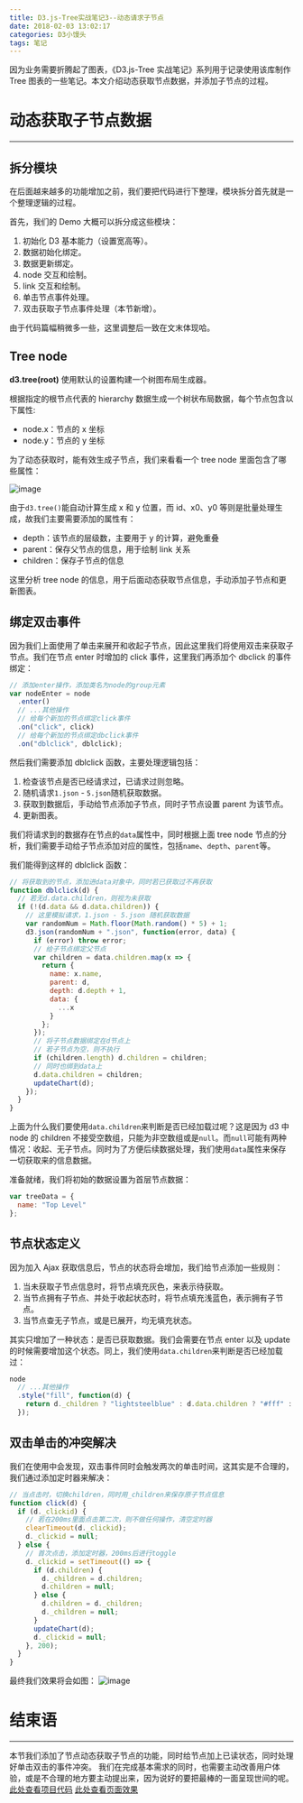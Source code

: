 ```yaml
---
title: D3.js-Tree实战笔记3--动态请求子节点
date: 2018-02-03 13:02:17
categories: D3小馒头
tags: 笔记
---
```


因为业务需要折腾起了图表，《D3.js-Tree 实战笔记》系列用于记录使用该库制作 Tree 图表的一些笔记。本文介绍动态获取节点数据，并添加子节点的过程。

<!--more-->

# 动态获取子节点数据

---

## 拆分模块

在后面越来越多的功能增加之前，我们要把代码进行下整理，模块拆分首先就是一个整理逻辑的过程。

首先，我们的 Demo 大概可以拆分成这些模块：

1. 初始化 D3 基本能力（设置宽高等）。
2. 数据初始化绑定。
3. 数据更新绑定。
4. node 交互和绘制。
5. link 交互和绘制。
6. 单击节点事件处理。
7. 双击获取子节点事件处理（本节新增）。

由于代码篇幅稍微多一些，这里调整后一致在文末体现哈。

## Tree node

**d3.tree(root)**
使用默认的设置构建一个树图布局生成器。

根据指定的根节点代表的 hierarchy 数据生成一个树状布局数据，每个节点包含以下属性:

* node.x：节点的 x 坐标
* node.y：节点的 y 坐标

为了动态获取时，能有效生成子节点，我们来看看一个 tree node 里面包含了哪些属性：

![image](https://github-imglib-1255459943.cos.ap-chengdu.myqcloud.com/1513514218%281%29.png)

由于`d3.tree()`能自动计算生成 x 和 y 位置，而 id、x0、y0 等则是批量处理生成，故我们主要需要添加的属性有：

* depth：该节点的层级数，主要用于 y 的计算，避免重叠
* parent：保存父节点的信息，用于绘制 link 关系
* children：保存子节点的信息

这里分析 tree node 的信息，用于后面动态获取节点信息，手动添加子节点和更新图表。

## 绑定双击事件

因为我们上面使用了单击来展开和收起子节点，因此这里我们将使用双击来获取子节点。我们在节点 enter 时增加的 click 事件，这里我们再添加个 dbclick 的事件绑定：

```js
// 添加enter操作，添加类名为node的group元素
var nodeEnter = node
  .enter()
  // ...其他操作
  // 给每个新加的节点绑定click事件
  .on("click", click)
  // 给每个新加的节点绑定dbclick事件
  .on("dblclick", dblclick);
```

然后我们需要添加 dblclick 函数，主要处理逻辑包括：

1. 检查该节点是否已经请求过，已请求过则忽略。
2. 随机请求`1.json` - `5.json`随机获取数据。
3. 获取到数据后，手动给节点添加子节点，同时子节点设置 parent 为该节点。
4. 更新图表。

我们将请求到的数据存在节点的`data`属性中，同时根据上面 tree node 节点的分析，我们需要手动给子节点添加对应的属性，包括`name`、`depth`、`parent`等。

我们能得到这样的 dblclick 函数：

```js
// 将获取到的节点，添加进data对象中，同时若已获取过不再获取
function dblclick(d) {
  // 若无d.data.children，则视为未获取
  if (!(d.data && d.data.children)) {
    // 这里模拟请求，1.json - 5.json 随机获取数据
    var randomNum = Math.floor(Math.random() * 5) + 1;
    d3.json(randomNum + ".json", function(error, data) {
      if (error) throw error;
      // 给子节点绑定父节点
      var children = data.children.map(x => {
        return {
          name: x.name,
          parent: d,
          depth: d.depth + 1,
          data: {
            ...x
          }
        };
      });
      // 将子节点数据绑定在d节点上
      // 若子节点为空，则不执行
      if (children.length) d.children = children;
      // 同时也绑到data上
      d.data.children = children;
      updateChart(d);
    });
  }
}
```

上面为什么我们要使用`data.children`来判断是否已经加载过呢？这是因为 d3 中 node 的 children 不接受空数组，只能为非空数组或是`null`。而`null`可能有两种情况：收起、无子节点。同时为了方便后续数据处理，我们使用`data`属性来保存一切获取来的信息数据。

准备就绪，我们将初始的数据设置为首层节点数据：

```js
var treeData = {
  name: "Top Level"
};
```

## 节点状态定义

因为加入 Ajax 获取信息后，节点的状态将会增加，我们给节点添加一些规则：

1. 当未获取子节点信息时，将节点填充灰色，来表示待获取。
2. 当节点拥有子节点、并处于收起状态时，将节点填充浅蓝色，表示拥有子节点。
3. 当节点查无子节点，或是已展开，均无填充状态。

其实只增加了一种状态：是否已获取数据。我们会需要在节点 enter 以及 update 的时候需要增加这个状态。同上，我们使用`data.children`来判断是否已经加载过：

```js
node
  // ...其他操作
  .style("fill", function(d) {
    return d._children ? "lightsteelblue" : d.data.children ? "#fff" : "#ccc";
  });
```

## 双击单击的冲突解决

我们在使用中会发现，双击事件同时会触发两次的单击时间，这其实是不合理的，我们通过添加定时器来解决：

```js
// 当点击时，切换children，同时用_children来保存原子节点信息
function click(d) {
  if (d._clickid) {
    // 若在200ms里面点击第二次，则不做任何操作，清空定时器
    clearTimeout(d._clickid);
    d._clickid = null;
  } else {
    // 首次点击，添加定时器，200ms后进行toggle
    d._clickid = setTimeout(() => {
      if (d.children) {
        d._children = d.children;
        d.children = null;
      } else {
        d.children = d._children;
        d._children = null;
      }
      updateChart(d);
      d._clickid = null;
    }, 200);
  }
}
```

最终我们效果将会如图：
![image](https://github-imglib-1255459943.cos.ap-chengdu.myqcloud.com/1513505937%281%29.png)

# 结束语

---

本节我们添加了节点动态获取子节点的功能，同时给节点加上已读状态，同时处理好单击双击的事件冲突。
我们在完成基本需求的同时，也需要主动改善用户体验，或是不合理的地方要主动提出来，因为说好的要把最棒的一面呈现世间的呢。
[此处查看项目代码](https://github.com/godbasin/godbasin.github.io/tree/blog-codes/d3-tree-notes/3-ajax-for-node)
[此处查看页面效果](http://p13oygsq6.bkt.clouddn.com/3-ajax-for-node/index.html)
